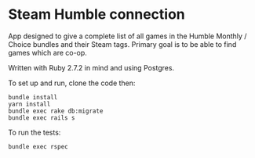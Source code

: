 # Steam Humble connection

App designed to give a complete list of all games in the Humble Monthly / Choice bundles and their Steam tags. Primary goal is to be able to find games which are co-op.

Written with Ruby 2.7.2 in mind and using Postgres.

To set up and run, clone the code then:

```
bundle install
yarn install
bundle exec rake db:migrate
bundle exec rails s
```

To run the tests:
```
bundle exec rspec
```

